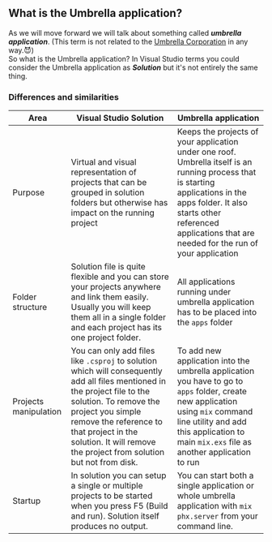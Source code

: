 ## What is the Umbrella application?
As we will move forward we will talk about something called ***umbrella application***. (This term is not related to the [Umbrella Corporation](https://residentevil.fandom.com/wiki/Umbrella_Corporation) in any way.😈)  
So what is the Umbrella application? In Visual Studio terms you could consider the Umbrella application as ***Solution*** but it's not entirely the same thing. 

### Differences and similarities

|Area|Visual Studio Solution|Umbrella application|
|---|---|---|
|Purpose|Virtual and visual representation of projects that can be grouped in solution folders but otherwise has impact on the running project|Keeps the projects of your application under one roof. Umbrella itself is an running process that is starting applications in the apps folder. It also starts other referenced applications that are needed for the run of your application|
|Folder structure|Solution file is quite flexible and you can store your projects anywhere and link them easily. Usually you will keep them all in a single folder and each project has its one project folder.|All applications running under umbrella application has to be placed into the ``apps`` folder|
|Projects manipulation|You can only add files like ``.csproj`` to solution which will consequently add all files mentioned in the project file to the solution. To remove the project you simple remove the reference to that project in the solution. It will remove the project from solution but not from disk.|To add new application into the umbrella application you have to go to ``apps`` folder, create new application using ``mix`` command line utility and add this application to main ``mix.exs`` file as another application to run|
|Startup|In solution you can setup a single or multiple projects to be started when you press F5 (Build and run). Solution itself produces no output.|You can start both a single application or whole umbrella application with ``mix phx.server`` from your command line.|